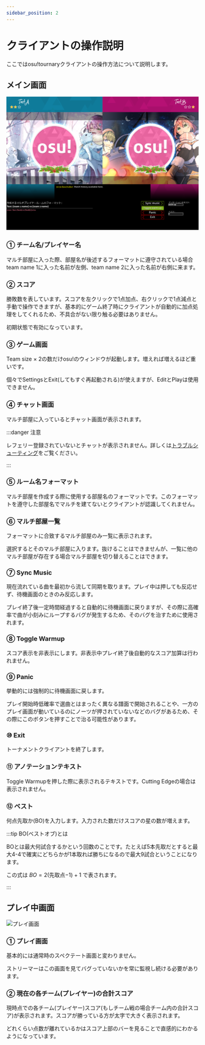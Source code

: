 ```yaml
---
sidebar_position: 2
---
```


# クライアントの操作説明

ここではosu!tournaryクライアントの操作方法について説明します。

## メイン画面

![メイン画面](/img/osu_tournary/main.png)

### ① チーム名/プレイヤー名

マルチ部屋に入った際、部屋名が後述するフォーマットに遵守されている場合team name 1に入った名前が左側、team name 2に入った名前が右側に来ます。

### ② スコア

勝敗数を表しています。スコアを左クリックで1点加点、右クリックで1点減点と手動で操作できますが、基本的にゲーム終了時にクライアントが自動的に加点処理をしてくれるため、不具合がない限り触る必要はありません。

初期状態で有効になっています。

### ③ ゲーム画面

Team size × 2の数だけosu!のウィンドウが起動します。増えれば増えるほど重いです。

個々でSettingsとExit(してもすぐ再起動される)が使えますが、EditとPlayは使用できません。

### ④ チャット画面

マルチ部屋に入っているとチャット画面が表示されます。

:::danger 注意

レフェリー登録されていないとチャットが表示されません。詳しくは[トラブルシューティング](./troubleshooting.md#2-チャットが表示されない何度もチャットを送信しても反映されない)をご覧ください。

:::

### ⑤ ルーム名フォーマット

マルチ部屋を作成する際に使用する部屋名のフォーマットです。このフォーマットを遵守した部屋名でマルチを建てないとクライアントが認識してくれません。

### ⑥ マルチ部屋一覧

フォーマットに合致するマルチ部屋のみ一覧に表示されます。

選択するとそのマルチ部屋に入ります。抜けることはできませんが、一覧に他のマルチ部屋が存在する場合マルチ部屋を切り替えることはできます。

### ⑦ Sync Music

現在流れている曲を最初から流して同期を取ります。プレイ中は押しても反応せず、待機画面のときのみ反応します。

プレイ終了後一定時間経過すると自動的に待機画面に戻りますが、その際に高確率で曲が小刻みにループするバグが発生するため、そのバグを治すために使用されます。

### ⑧ Toggle Warmup

スコア表示を非表示にします。非表示中プレイ終了後自動的なスコア加算は行われません。

### ⑨ Panic

挙動的には強制的に待機画面に戻します。

プレイ開始時低確率で選曲とはまったく異なる譜面で開始されることや、一方のプレイ画面が動いているのにノーツが押されていないなどのバグがあるため、その際にこのボタンを押すことで治る可能性があります。

### ⑩ Exit

トーナメントクライアントを終了します。

### ⑪ アノテーションテキスト

Toggle Warmupを押した際に表示されるテキストです。Cutting Edgeの場合は表示されません。

### ⑫ ベスト

何点先取か(BO)を入力します。入力された数だけスコアの星の数が増えます。

:::tip BO(ベストオブ)とは

BOとは最大何試合するかという回数のことです。たとえば5本先取だとすると最大4-4で確実にどちらかが1本取れば勝ちになるので最大9試合ということになります。

この式は $BO=2($先取点$-1)+1$ で表されます。

:::

## プレイ中画面

![プレイ画面](/img/osu_tournary/gameplay.png)

### ① プレイ画面

基本的には通常時のスペクテート画面と変わりません。

ストリーマーはこの画面を見てバグっていないかを常に監視し続ける必要があります。

### ② 現在の各チーム(プレイヤー)の合計スコア

現時点での各チーム(プレイヤー)スコア(もしチーム戦の場合チーム内の合計スコア)が表示されます。スコアが勝っている方が太字で大きく表示されます。

どれくらい点数が離れているかはスコア上部のバーを見ることで直感的にわかるようになっています。
